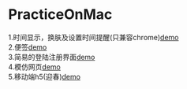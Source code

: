 # PracticeOnMac

1.时间显示，换肤及设置时间提醒(只兼容chrome)[demo](https://demonyou2.github.io/PracticeOnMac/Timer/index.html)<br/>
2.便签[demo](https://demonyou2.github.io/PracticeOnMac/create-note2/Note.html)<br/>
3.简易的登陆注册界面[demo](https://demonyou2.github.io/PracticeOnMac/formSignIn/index.html)<br/>
4.模仿网页[demo](https://demonyou2.github.io/PracticeOnMac/WebOfCompany/webofCampany.html)<br/>
5.移动端h5(迎春)[demo](https://demonyou2.github.io/PracticeOnMac/YinChun/index.html)<br/>
